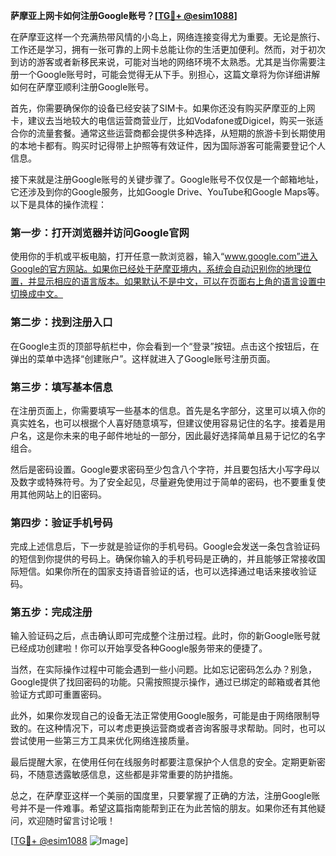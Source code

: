 **萨摩亚上网卡如何注册Google账号？[[TG💪+ @esim1088](https://t.me/s/esim1088)]**

在萨摩亚这样一个充满热带风情的小岛上，网络连接变得尤为重要。无论是旅行、工作还是学习，拥有一张可靠的上网卡总能让你的生活更加便利。然而，对于初次到访的游客或者新移民来说，可能对当地的网络环境不太熟悉。尤其是当你需要注册一个Google账号时，可能会觉得无从下手。别担心，这篇文章将为你详细讲解如何在萨摩亚顺利注册Google账号。

首先，你需要确保你的设备已经安装了SIM卡。如果你还没有购买萨摩亚的上网卡，建议去当地较大的电信运营商营业厅，比如Vodafone或Digicel，购买一张适合你的流量套餐。通常这些运营商都会提供多种选择，从短期的旅游卡到长期使用的本地卡都有。购买时记得带上护照等有效证件，因为国际游客可能需要登记个人信息。

接下来就是注册Google账号的关键步骤了。Google账号不仅仅是一个邮箱地址，它还涉及到你的Google服务，比如Google Drive、YouTube和Google Maps等。以下是具体的操作流程：

### 第一步：打开浏览器并访问Google官网

使用你的手机或平板电脑，打开任意一款浏览器，输入“www.google.com”进入Google的官方网站。如果你已经处于萨摩亚境内，系统会自动识别你的地理位置，并显示相应的语言版本。如果默认不是中文，可以在页面右上角的语言设置中切换成中文。

### 第二步：找到注册入口

在Google主页的顶部导航栏中，你会看到一个“登录”按钮。点击这个按钮后，在弹出的菜单中选择“创建账户”。这样就进入了Google账号注册页面。

### 第三步：填写基本信息

在注册页面上，你需要填写一些基本的信息。首先是名字部分，这里可以填入你的真实姓名，也可以根据个人喜好随意填写，但建议使用容易记住的名字。接着是用户名，这是你未来的电子邮件地址的一部分，因此最好选择简单且易于记忆的名字组合。

然后是密码设置。Google要求密码至少包含八个字符，并且要包括大小写字母以及数字或特殊符号。为了安全起见，尽量避免使用过于简单的密码，也不要重复使用其他网站上的旧密码。

### 第四步：验证手机号码

完成上述信息后，下一步就是验证你的手机号码。Google会发送一条包含验证码的短信到你提供的号码上。确保你输入的手机号码是正确的，并且能够正常接收国际短信。如果你所在的国家支持语音验证的话，也可以选择通过电话来接收验证码。

### 第五步：完成注册

输入验证码之后，点击确认即可完成整个注册过程。此时，你的新Google账号就已经成功创建啦！你可以开始享受各种Google服务带来的便捷了。

当然，在实际操作过程中可能会遇到一些小问题。比如忘记密码怎么办？别急，Google提供了找回密码的功能。只需按照提示操作，通过已绑定的邮箱或者其他验证方式即可重置密码。

此外，如果你发现自己的设备无法正常使用Google服务，可能是由于网络限制导致的。在这种情况下，可以考虑更换运营商或者咨询客服寻求帮助。同时，也可以尝试使用一些第三方工具来优化网络连接质量。

最后提醒大家，在使用任何在线服务时都要注意保护个人信息的安全。定期更新密码，不随意透露敏感信息，这些都是非常重要的防护措施。

总之，在萨摩亚这样一个美丽的国度里，只要掌握了正确的方法，注册Google账号并不是一件难事。希望这篇指南能帮到正在为此苦恼的朋友。如果你还有其他疑问，欢迎随时留言讨论哦！

[[TG💪+ @esim1088](https://t.me/s/esim1088) ![Image](https://i.postimg.cc/4NQfJmqS/Snipaste-2025-05-13-00-14-12.png)]